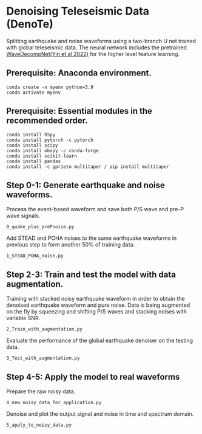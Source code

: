 # Denoising Teleseismic Data (DenoTe) 
Splitting earthquake and noise waveforms using a two-branch U net trained with global teleseismic data.
The neural network includes the pretrained [WaveDecompNet(Yin et al 2022)](https://github.com/yinjiuxun/WaveDecompNet-paper/) for the higher level feature learning.

## Prerequisite: Anaconda environment.
```
conda create -n myenv python=3.9
conda activate myenv
```
## Prerequisite: Essential modules in the recommended order.
```
conda install h5py
conda install pytorch -c pytorch
conda install scipy
conda install obspy -c conda-forge
conda install scikit-learn
conda install pandas
conda install -c gprieto multitaper / pip install multitaper
```
## Step 0-1: Generate earthquake and noise waveforms.
Process the event-based waveform and save both P/S wave and pre-P wave signals.
```
0_quake_plus_prePnoise.py
```
Add STEAD and POHA noises to the same earthquake waveforms in previous step to form another 50% of training data.
```
1_STEAD_POHA_noise.py
```

## Step 2-3: Train and test the model with data augmentation.
Training with stacked noisy earthquake waveform in order to obtain the denoised earthquake waveform and pure noise. Data is being augmented on the fly by squeezing and shifting P/S waves and stacking noises with variable SNR.
```
2_Train_with_augmentation.py
```
Evaluate the performance of the global earthquake denoiser on the testing data.
```
3_Test_with_augmentation.py
```

## Step 4-5: Apply the model to real waveforms
Prepare the raw noisy data.
```
4_new_noisy_data_for_application.py
```
Denoise and plot the output signal and noise in time and spectrum domain.
```
5_apply_to_noisy_data.py
```
